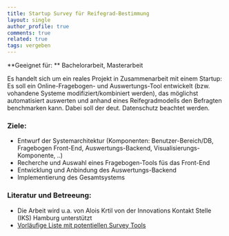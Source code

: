 ```yaml
---
title: Startup Survey für Reifegrad-Bestimmung
layout: single
author_profile: true
comments: true
related: true
tags: vergeben
---
```


**Geeignet für: ** Bachelorarbeit, Masterarbeit

Es handelt sich um ein reales Projekt in Zusammenarbeit mit einem Startup: Es soll ein Online-Fragebogen- und Auswertungs-Tool entwickelt (bzw. vohandene Systeme modifiziert/kombiniert werden), das möglichst automatisiert auswerten und anhand eines Reifegradmodells den Befragten benchmarken kann. Dabei soll der deut. Datenschutz beachtet werden.

### Ziele:

-   Entwurf der Systemarchitektur (Komponenten: Benutzer-Bereich/DB, Fragebogen Front-End, Auswertungs-Backend, Visualisierungs-Komponente, ..)
-   Recherche und Auswahl eines Fragebogen-Tools füs das Front-End
-   Entwicklung und Anbindung des Auswertungs-Backend
-   Implementierung des Gesamtsystems

### Literatur und Betreeung:

-   Die Arbeit wird u.a. von Alois Krtil von der Innovations Kontakt Stelle (IKS) Hamburg unterstützt
-   [Vorläufige Liste mit potentiellen Survey Tools](http://thesis.app.baqend.com/files/survey.xlsx)